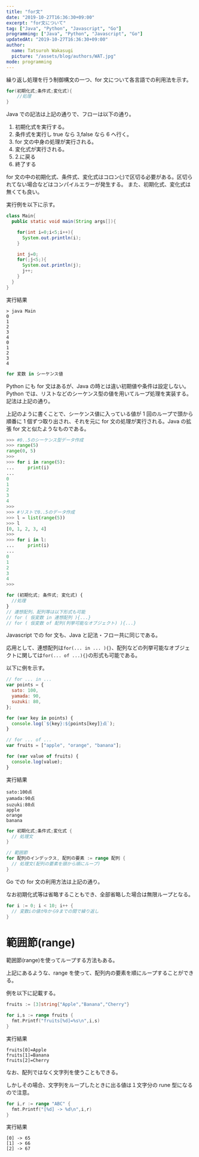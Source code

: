 ```yaml
---
title: "for文"
date: "2019-10-27T16:36:30+09:00"
excerpt: "for文について"
tag: ["Java", "Python", "Javascript", "Go"]
programming: ["Java", "Python", "Javascript", "Go"]
updatedAt: "2019-10-27T16:36:30+09:00"
author:
  name: Tatsuroh Wakasugi
  picture: "/assets/blog/authors/WAT.jpg"
mode: programming
---
```


繰り返し処理を行う制御構文の一つ、for 文について各言語での利用法を示す。

<div class="note_content_by_programming_language" id="note_content_Java">

```java
for(初期化式;条件式;変化式){
    //処理
}
```

Java での記法は上記の通りで、フローは以下の通り。

1. 初期化式を実行する。
2. 条件式を実行し true なら 3,false なら 6 へ行く。
3. for 文の中身の処理が実行される。
4. 変化式が実行される。
5. 2.に戻る
6. 終了する

for 文の中の初期化式、条件式、変化式はコロン(;)で区切る必要がある。区切られてない場合などはコンパイルエラーが発生する。
また、初期化式、変化式は無くても良い。

実行例を以下に示す。

```java
class Main{
  public static void main(String args[]){

    for(int i=0;i<5;i++){
      System.out.println(i);
    }

    int j=0;
    for(;j<5;){
      System.out.println(j);
      j++;
    }
  }
}
```

実行結果

```
> java Main
0
1
2
3
4
0
1
2
3
4
```

</div>
<div class="note_content_by_programming_language" id="note_content_Python">

```python
for 変数 in シーケンス値
```

Python にも for 文はあるが、Java の時とは違い初期値や条件は設定しない。  
Python では、リストなどのシーケンス型の値を用いてループ処理を実装する。記法は上記の通り。

上記のように書くことで、シーケンス値に入っている値が 1 回のループで頭から順番に 1 個ずつ取り出され、それを元に for 文の処理が実行される。Java の拡張 for 文と似たようなものである。

```python
>>> #0..5のシーケンス型データ作成
>>> range(5)
range(0, 5)
>>>
>>> for i in range(5):
...     print(i)
...
0
1
2
3
4
>>>
>>> #リストで0..5のデータ作成
>>> l = list(range(5))
>>> l
[0, 1, 2, 3, 4]
>>>
>>> for i in l:
...     print(i)
...
0
1
2
3
4
>>>
```

</div>
<div class="note_content_by_programming_language" id="note_content_Javascript">

```javascript
for (初期化式; 条件式; 変化式) {
  //処理
}
// 連想配列、配列等は以下形式も可能
// for ( 仮変数 in 連想配列 ){...}
// for ( 仮変数 of 配列(列挙可能なオブジェクト) ){...}
```

Javascript での for 文も、Java と記法・フロー共に同じである。

応用として、連想配列は`for(... in ... ){}`、配列などの列挙可能なオブジェクトに関しては`for(... of ...){}`の形式も可能である。

以下に例を示す。

```javascript
// for ... in ...
var points = {
  sato: 100,
  yamada: 90,
  suzuki: 80,
};

for (var key in points) {
  console.log(`${key}:${points[key]}点`);
}

// for ... of ...
var fruits = ["apple", "orange", "banana"];

for (var value of fruits) {
  console.log(value);
}
```

実行結果

```
sato:100点
yamada:90点
suzuki:80点
apple
orange
banana
```

</div>
<div class="note_content_by_programming_language" id="note_content_Go">

```go
for 初期化式;条件式;変化式 {
  // 処理文
}

// 範囲節
for 配列のインデックス, 配列の要素 := range 配列 {
  // 処理文(配列の要素を頭から順にループ)
}
```

Go での for 文の利用方法は上記の通り。

なお初期化式等は省略することもでき、全部省略した場合は無限ループとなる。

```go
for i := 0; i < 10; i++ {
  // 変数iの値が0から9までの間で繰り返し
}
```

# 範囲節(range)

範囲節(range)を使ってループする方法もある。

上記にあるような、range を使って、配列内の要素を順にループすることができる。

例を以下に記載する。

```go
fruits := [3]string{"Apple","Banana","Cherry"}

for i,s := range fruits {
  fmt.Printf("fruits[%d]=%s\n",i,s)
}
```

実行結果

```
fruits[0]=Apple
fruits[1]=Banana
fruits[2]=Cherry
```

なお、配列ではなく文字列を使うこともできる。

しかしその場合、文字列をループしたときに出る値は１文字分の rune 型になるので注意。

```go
for i,r := range "ABC" {
  fmt.Printf("[%d] -> %d\n",i,r)
}
```

実行結果

```
[0] -> 65
[1] -> 66
[2] -> 67
```

</div>
